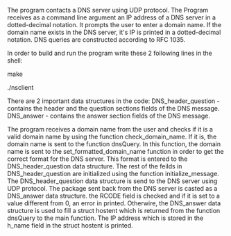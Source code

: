 The program contacts a DNS server using UDP protocol. The Program receives as a command line argument an IP address of a DNS server in a dotted-decimal notation. 
It prompts the user to enter a domain name. If the domain name exists in the DNS server, it's IP is printed in a dotted-decimal notation.
DNS queries are constructed according to RFC 1035.

In order to build and run the program write these 2 following lines in the shell:

make

./nsclient <DNS server IP address>

There are 2 important data structures in the code:
DNS_header_question - contains the header and the question sections fields of the DNS message.
DNS_answer - contains the answer section fields of the DNS message.

The program receives a domain name from the user and checks if it is a valid domain name by using the function check_domain_name. If it is, the domain name is sent to the function dnsQuery. 
In this function, the domain name is sent to the set_formatted_domain_name function in order to get the correct format for the DNS server. This format is entered to the DNS_header_question data structure. 
The rest of the feilds in DNS_header_question are initialized using the function initialize_message. The DNS_header_question data structure is send to the DNS server using UDP protocol. 
The package sent back from the DNS server is casted as a DNS_answer data structure. the RCODE field is checked and if it is set to a value different from 0, an error in printed. Otherwire, the DNS_answer data structure is used to fill a struct hostent which is returned from the function dnsQuery to the main function.
The IP address which is stored in the h_name field in the struct hostent is printed.
